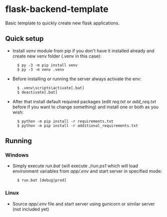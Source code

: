 
# flask-backend-template

Basic template to quickly create new flask applications.

## Quick setup

* Install *venv* module from pip if you don't have it installed already and create new venv folder (.venv in this case):

        $ py -3 -m pip install venv
        $ py -3 -m venv .venv

* Before installing or running the server always activate the env:

        $ .venv\scripts\activate[.bat]
        $ deactivate[.bat]

* After that install default required packages (edit *req.txt* or *add_req.txt* before if you want to change something) and install one or both as you wish:

        $ python -m pip install -r requirements.txt
        $ python -m pip install -r additional_requirements.txt

## Running

### Windows
    
* Simply execute *run.bat* (will execute *./run.ps1* which will load environment variables from *app/.env* and start server in specified mode:

        $ run.bat [debug|prod]

### Linux
* Source *app/.env* file and start server using gunicorn or similar server (not included yet)
